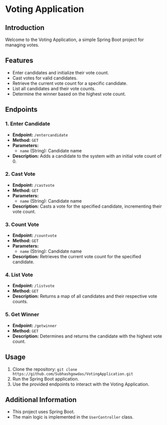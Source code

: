 # Voting Application

## Introduction
Welcome to the Voting Application, a simple Spring Boot project for managing votes.

## Features
- Enter candidates and initialize their vote count.
- Cast votes for valid candidates.
- Retrieve the current vote count for a specific candidate.
- List all candidates and their vote counts.
- Determine the winner based on the highest vote count.

## Endpoints

### 1. Enter Candidate
- **Endpoint:** `/entercandidate`
- **Method:** `GET`
- **Parameters:**
  - `name` (String): Candidate name
- **Description:** Adds a candidate to the system with an initial vote count of 0.

### 2. Cast Vote
- **Endpoint:** `/castvote`
- **Method:** `GET`
- **Parameters:**
  - `name` (String): Candidate name
- **Description:** Casts a vote for the specified candidate, incrementing their vote count.

### 3. Count Vote
- **Endpoint:** `/countvote`
- **Method:** `GET`
- **Parameters:**
  - `name` (String): Candidate name
- **Description:** Retrieves the current vote count for the specified candidate.

### 4. List Vote
- **Endpoint:** `/listvote`
- **Method:** `GET`
- **Description:** Returns a map of all candidates and their respective vote counts.

### 5. Get Winner
- **Endpoint:** `/getwinner`
- **Method:** `GET`
- **Description:** Determines and returns the candidate with the highest vote count.

## Usage
1. Clone the repository: `git clone https://github.com/Subhashgowdas/VotingApplication.git`
2. Run the Spring Boot application.
3. Use the provided endpoints to interact with the Voting Application.

## Additional Information
- This project uses Spring Boot.
- The main logic is implemented in the `UserController` class.
